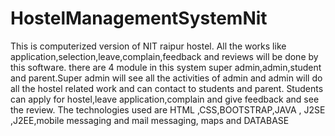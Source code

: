 # HostelManagementSystemNit
This is computerized version of NIT raipur hostel. All the works like application,selection,leave,complain,feedback and reviews will be done by this software. there are 4 module in this system super admin,admin,student and parent.Super admin will see all the activities of admin and admin will do all the hostel related work and can contact to students and parent. Students can apply for hostel,leave application,complain and give feedback and see the review. The technologies used are HTML ,CSS,BOOTSTRAP,JAVA , J2SE ,J2EE,mobile messaging and mail messaging, maps and DATABASE
